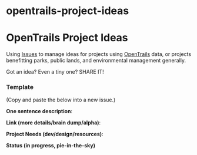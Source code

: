 opentrails-project-ideas
========================

# OpenTrails Project Ideas

Using [Issues](https://github.com/codeforamerica/opentrails-project-ideas/issues) to manage ideas for projects using [OpenTrails](http://codeforamerica.org/specifications/trails) data, or projects benefitting parks, public lands, and environmental management generally.

Got an idea? Even a tiny one? SHARE IT!

### Template

(Copy and paste the below into a new issue.)

**One sentence description**: 

**Link (more details/brain dump/alpha)**:

**Project Needs (dev/design/resources)**:

**Status (in progress, pie-in-the-sky)**


